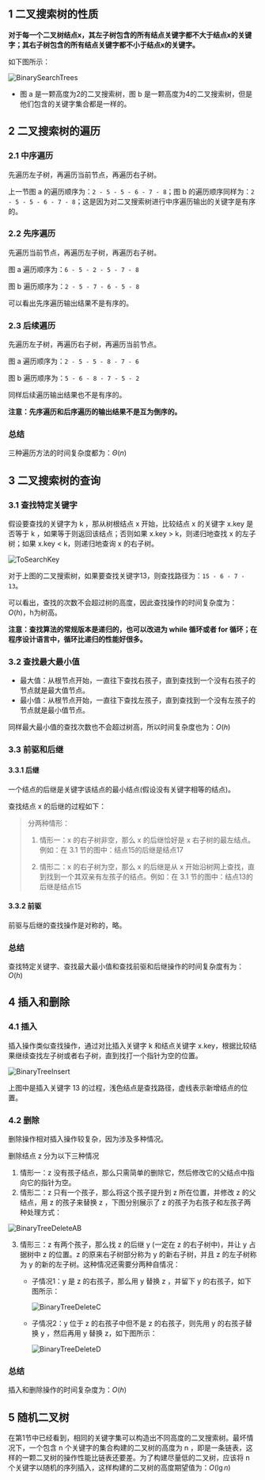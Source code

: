 ## 1 二叉搜索树的性质

**对于每一个二叉树结点x，其左子树包含的所有结点关键字都不大于结点x的关键字；其右子树包含的所有结点关键字都不小于结点x的关键字。** 

如下图所示：

![BinarySearchTrees](../static/image/BinarySearchTrees.png)

- 图 a 是一颗高度为2的二叉搜索树，图 b 是一颗高度为4的二叉搜索树，但是他们包含的关键字集合都是一样的。



## 2 二叉搜索树的遍历

### 2.1 中序遍历

先遍历左子树，再遍历当前节点，再遍历右子树。

上一节图 a 的遍历顺序为：`2 - 5 - 5 - 6 - 7 - 8`；图 b 的遍历顺序同样为：`2 - 5 - 5 - 6 - 7 - 8`；这是因为对二叉搜索树进行中序遍历输出的关键字是有序的。



### 2.2 先序遍历

先遍历当前节点，再遍历左子树，再遍历右子树。

图 a 遍历顺序为：`6 - 5 - 2 - 5 - 7 - 8`

图 b 遍历顺序为：`2 - 5 - 7 - 6 - 5 - 8`

可以看出先序遍历输出结果不是有序的。

### 2.3 后续遍历

先遍历左子树，再遍历右子树，再遍历当前节点。

图 a 遍历顺序为：`2 - 5 - 5 - 8 - 7 - 6`

图 b 遍历顺序为：`5 - 6 - 8 - 7 - 5 - 2`

同样后续遍历输出结果也不是有序的。

**注意：先序遍历和后序遍历的输出结果不是互为倒序的。** 



### 总结

三种遍历方法的时间复杂度都为：$\Theta(n)$



## 3 二叉搜索树的查询

### 3.1 查找特定关键字

假设要查找的关键字为 k ，那从树根结点 x 开始，比较结点 x 的关键字 x.key 是否等于 k ，如果等于则返回该结点；否则如果 x.key > k，则递归地查找 x 的左子树；如果 x.key < k，则递归地查询 x 的右子树。

![ToSearchKey](../static/image/ToSearchKey.png)

对于上图的二叉搜索树，如果要查找关键字13，则查找路径为：`15 - 6 - 7 - 13`。

可以看出，查找的次数不会超过树的高度，因此查找操作的时间复杂度为：$O(h)$，h为树高。

**注意：查找算法的常规版本是递归的，也可以改进为 while 循环或者 for 循环；在程序设计语言中，循环比递归的性能好很多。** 



### 3.2 查找最大最小值

- 最大值：从根节点开始，一直往下查找右孩子，直到查找到一个没有右孩子的节点就是最大值节点。
- 最小值：从根节点开始，一直往下查找左孩子，直到查找到一个没有左孩子的节点就是最小值节点。

同样最大最小值的查找次数也不会超过树高，所以时间复杂度也为：$O(h)$ 



### 3.3 前驱和后继

#### 3.3.1 后继

一个结点的后继是关键字该结点的最小结点(假设没有关键字相等的结点)。

查找结点 x 的后继的过程如下：

> 分两种情形：
>
> 1. 情形一：x 的右子树非空，那么 x 的后继恰好是 x 右子树的最左结点。例如：在 3.1 节的图中：结点15的后继是结点17
>
> 2. 情形二：x 的右子树为空，那么 x 的后继是从 x 开始沿树网上查找，直到找到一个其双亲有左孩子的结点。例如：在 3.1 节的图中：结点13的后继是结点15



#### 3.3.2 前驱

前驱与后继的查找操作是对称的，略。

### 总结

查找特定关键字、查找最大最小值和查找前驱和后继操作的时间复杂度有为：$O(h)$



## 4 插入和删除

### 4.1 插入

插入操作类似查找操作，通过对比插入关键字 k 和结点关键字 x.key，根据比较结果继续查找左子树或者右子树，直到找打一个指针为空的位置。



![BinaryTreeInsert](../static/image/BinaryTreeInsert.png)

上图中是插入关键字 13 的过程，浅色结点是查找路径，虚线表示新增结点的位置。





### 4.2 删除

删除操作相对插入操作较复杂，因为涉及多种情况。

删除结点 z 分为以下三种情况

1. 情形一：z 没有孩子结点，那么只需简单的删除它，然后修改它的父结点中指向它的指针为空。
2. 情形二：z 只有一个孩子，那么将这个孩子提升到 z 所在位置，并修改 z 的父结点，用 z 的孩子来替换 z ，下图分别展示了 z 的孩子为右孩子和左孩子两种处理方式：

![BinaryTreeDeleteAB](../static/image/BinaryTreeDeleteAB.png)

3. 情形三：z 有两个孩子，那么找 z 的后继 y (一定在 z 的右子树中)，并让 y 占据树中 z 的位置。z 的原来右子树部分称为 y 的新右子树，并且 z 的左子树称为 y 的新的左子树。这种情况还需要分两种自情况：

   - 子情况1：y 是 z 的右孩子，那么用 y 替换 z ，并留下 y 的右孩子，如下图所示：

     ![BinaryTreeDeleteC](../static/image/BinaryTreeDeleteC.png)

   - 子情况2：y 位于 z 的右孩子中但不是 z 的右孩子，则先用 y 的右孩子替换 y ，然后再用 y 替换 z，如下图所示：

     ![BinaryTreeDeleteD](../static/image/BinaryTreeDeleteD.png)



### 总结

插入和删除操作的时间复杂度为：$O(h)$ 



## 5 随机二叉树

在第1节中已经看到，相同的关键字集可以构造出不同高度的二叉搜索树。最坏情况下，一个包含 n 个关键字的集合构建的二叉树的高度为 n ，即是一条链表，这样的一颗二叉树的操作性能比链表还要差。为了构建尽量低的二叉树，应该将 n 个关键字以随机的序列插入，这样构建的二叉树的高度期望值为：$O(\lg n)$


